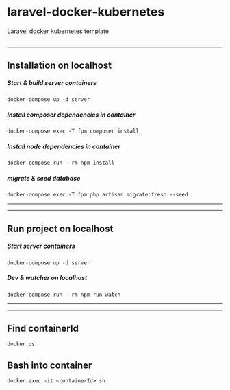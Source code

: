 # laravel-docker-kubernetes
Laravel docker kubernetes template
___
___
## Installation on localhost

##### Start & build server containers
```
docker-compose up -d server
```

##### Install composer dependencies in container
```
docker-compose exec -T fpm composer install
```

##### Install node dependencies in container
```
docker-compose run --rm npm install

```

##### migrate & seed database
```
docker-compose exec -T fpm php artisan migrate:fresh --seed
```
___
___

## Run project on localhost

##### Start server containers
```
docker-compose up -d server
```

##### Dev & watcher on localhost
```
docker-compose run --rm npm run watch
```
___
___

## Find containerId
```
docker ps
```

## Bash into container
```
docker exec -it <containerId> sh
```

